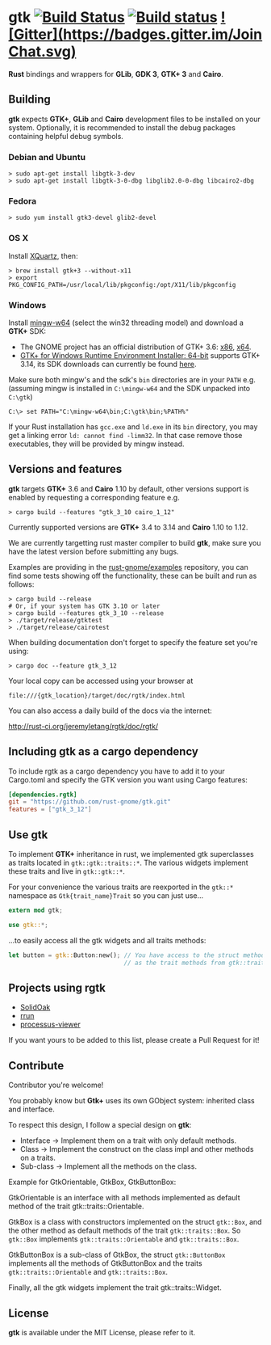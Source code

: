 # gtk [![Build Status](https://travis-ci.org/rust-gnome/gtk.png?branch=master)](https://travis-ci.org/rust-gnome/gtk) [![Build status](https://ci.appveyor.com/api/projects/status/e3t5yubl172pomlb?svg=true)](https://ci.appveyor.com/project/GuillaumeGomez/gtk-isosc) [![Gitter](https://badges.gitter.im/Join Chat.svg)](https://gitter.im/rust-gnome/gtk)

__Rust__ bindings and wrappers for __GLib__, __GDK 3__, __GTK+ 3__  and __Cairo__.

## Building

__gtk__ expects __GTK+__, __GLib__ and __Cairo__ development files to be installed on your system. Optionally, it is recommended to install the debug packages containing helpful debug symbols.

### Debian and Ubuntu

```Shell
> sudo apt-get install libgtk-3-dev
> sudo apt-get install libgtk-3-0-dbg libglib2.0-0-dbg libcairo2-dbg
```

### Fedora

```Shell
> sudo yum install gtk3-devel glib2-devel
```

### OS X

Install [XQuartz](http://xquartz.macosforge.org/landing/), then:
```Shell
> brew install gtk+3 --without-x11
> export PKG_CONFIG_PATH=/usr/local/lib/pkgconfig:/opt/X11/lib/pkgconfig
```

### Windows

Install [mingw-w64](http://mingw-w64.yaxm.org/) (select the win32 threading model) and download a __GTK+__ SDK:
 * The GNOME project has an official distribution of GTK+ 3.6: [x86](http://www.gtk.org/download/win32.php), [x64](http://www.gtk.org/download/win64.php).
 * [GTK+ for Windows Runtime Environment Installer: 64-bit](https://github.com/tschoonj/GTK-for-Windows-Runtime-Environment-Installer) supports GTK+ 3.14, its SDK downloads can currently be found [here](http://lvserver.ugent.be/gtk-win64/sdk/).

Make sure both mingw's and the sdk's `bin` directories are in your `PATH` e.g. (assuming mingw is installed in `C:\mingw-w64` and the SDK unpacked into `C:\gtk`)
```
C:\> set PATH="C:\mingw-w64\bin;C:\gtk\bin;%PATH%"
```
If your Rust installation has `gcc.exe` and `ld.exe` in its `bin` directory, you may
get a linking error `ld: cannot find -limm32`. In that case remove those executables,
they will be provided by mingw instead.

## Versions and features

__gtk__ targets __GTK+__ 3.6 and __Cairo__ 1.10 by default, other versions support is enabled by requesting a corresponding feature e.g.
```Shell
> cargo build --features "gtk_3_10 cairo_1_12"
```
Currently supported versions are __GTK+__ 3.4 to 3.14 and __Cairo__ 1.10 to 1.12.

We are currently targetting rust master compiler to build __gtk__, make sure you have the latest version before submitting any bugs.

Examples are providing in the [rust-gnome/examples](https://github.com/rust-gnome/examples) repository, you can find some tests showing off the functionality, these can be built and run as follows:

```Shell
> cargo build --release
# Or, if your system has GTK 3.10 or later
> cargo build --features gtk_3_10 --release
> ./target/release/gtktest
> ./target/release/cairotest
```

When building documentation don't forget to specify the feature set you're using:

```Shell
> cargo doc --feature gtk_3_12
```

Your local copy can be accessed using your browser at

`file:///{gtk_location}/target/doc/rgtk/index.html`

You can also access a daily build of the docs via the internet:

http://rust-ci.org/jeremyletang/rgtk/doc/rgtk/

## Including gtk as a cargo dependency

To include rgtk as a cargo dependency you have to add it to your Cargo.toml and specify the GTK version you want using Cargo features:
```Toml
[dependencies.rgtk]
git = "https://github.com/rust-gnome/gtk.git"
features = ["gtk_3_12"]
```

## Use __gtk__

To implement __GTK+__ inheritance in rust, we implemented gtk superclasses as traits located in `gtk::gtk::traits::*`. The various widgets implement these traits and live in `gtk::gtk::*`.

For your convenience the various traits are reexported in the `gtk::*` namespace as `Gtk{trait_name}Trait` so you can just use...

```Rust
extern mod gtk;

use gtk::*;
```

...to easily access all the gtk widgets and all traits methods:

```Rust
let button = gtk::Button:new(); // You have access to the struct methods of gtk::Button aswell
                                // as the trait methods from gtk::traits::Button as GtkButtonTrait.
```

## Projects using rgtk
* [SolidOak](https://github.com/oakes/SolidOak)
* [rrun](https://github.com/buster/rrun)
* [processus-viewer](https://github.com/GuillaumeGomez/processus-viewer)

If you want yours to be added to this list, please create a Pull Request for it!

## Contribute

Contributor you're welcome!

You probably know but __Gtk+__ uses its own GObject system: inherited class and interface.

To respect this design, I follow a special design on __gtk__:

* Interface -> Implement them on a trait with only default methods.
* Class -> Implement the construct on the class impl and other methods on a traits.
* Sub-class -> Implement all the methods on the class.

Example for GtkOrientable, GtkBox, GtkButtonBox:

GtkOrientable is an interface with all methods implemented as default method of the trait gtk::traits::Orientable.

GtkBox is a class with constructors implemented on the struct `gtk::Box`, and the other method as default methods of the trait `gtk::traits::Box`. So `gtk::Box` implements `gtk::traits::Orientable` and `gtk::traits::Box`.

GtkButtonBox is a sub-class of GtkBox, the struct `gtk::ButtonBox` implements all the methods of GtkButtonBox and the traits `gtk::traits::Orientable` and `gtk::traits::Box`.

Finally, all the gtk widgets implement the trait gtk::traits::Widget.

## License

__gtk__ is available under the MIT License, please refer to it.
